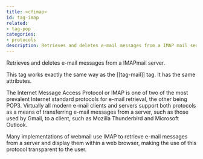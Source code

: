 ```yaml
---
title: <cfimap>
id: tag-imap
related:
- tag-pop
categories:
- protocols
description: Retrieves and deletes e-mail messages from a IMAP mail server.
---
```


Retrieves and deletes e-mail messages from a IMAPmail server.

This tag works exactly the same way as the [[tag-mail]] tag. It has the same attributes.

The Internet Message Access Protocol or IMAP is one of two of the most prevalent Internet standard protocols for e-mail retrieval, the other being POP3. Virtually all modern e-mail clients and servers support both protocols as a means of transferring e-mail messages from a server, such as those used by Gmail, to a client, such as Mozilla Thunderbird and Microsoft Outlook.

Many implementations of webmail use IMAP to retrieve e-mail messages from a server and display them within a web browser, making the use of this protocol transparent to the user.
